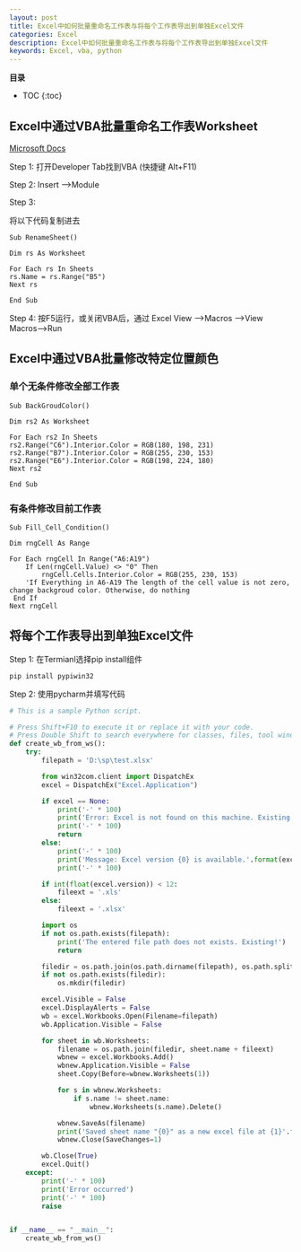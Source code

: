 ```yaml
---
layout: post
title: Excel中如何批量重命名工作表与将每个工作表导出到单独Excel文件
categories: Excel
description: Excel中如何批量重命名工作表与将每个工作表导出到单独Excel文件
keywords: Excel, vba, python
---
```





**目录**

* TOC
{:toc}

## Excel中通过VBA批量重命名工作表Worksheet
[Microsoft Docs](https://docs.microsoft.com/en-us/office/troubleshoot/excel/use-macro-rename-sheet)

Step 1: 打开Developer Tab找到VBA (快捷键 Alt+F11)  

Step 2:  Insert -->Module

Step 3:  

将以下代码复制进去
```
Sub RenameSheet()

Dim rs As Worksheet

For Each rs In Sheets
rs.Name = rs.Range("B5")
Next rs

End Sub
```

Step 4: 按F5运行，或关闭VBA后，通过 Excel View -->Macros -->View Macros-->Run


## Excel中通过VBA批量修改特定位置颜色
### 单个无条件修改全部工作表
```
Sub BackGroudColor()

Dim rs2 As Worksheet

For Each rs2 In Sheets
rs2.Range("C6").Interior.Color = RGB(180, 198, 231)
rs2.Range("B7").Interior.Color = RGB(255, 230, 153)
rs2.Range("E6").Interior.Color = RGB(198, 224, 180)
Next rs2

End Sub
```  

### 有条件修改目前工作表
```
Sub Fill_Cell_Condition()

Dim rngCell As Range
    
For Each rngCell In Range("A6:A19")
	If Len(rngCell.Value) <> "0" Then
		rngCell.Cells.Interior.Color = RGB(255, 230, 153)
	'If Everything in A6-A19 The length of the cell value is not zero, change backgroud color. Otherwise, do nothing
 End If
Next rngCell
```



## 将每个工作表导出到单独Excel文件 

Step 1: 在Termianl选择pip install组件
```
pip install pypiwin32
```


Step 2: 使用pycharm并填写代码
```python
# This is a sample Python script.

# Press Shift+F10 to execute it or replace it with your code.
# Press Double Shift to search everywhere for classes, files, tool windows, actions, and settings.
def create_wb_from_ws():
    try:
        filepath = 'D:\sp\test.xlsx'

        from win32com.client import DispatchEx
        excel = DispatchEx("Excel.Application")

        if excel == None:
            print('-' * 100)
            print('Error: Excel is not found on this machine. Existing!')
            print('-' * 100)
            return
        else:
            print('-' * 100)
            print('Message: Excel version {0} is available.'.format(excel.version))
            print('-' * 100)

        if int(float(excel.version)) < 12:
            fileext = '.xls'
        else:
            fileext = '.xlsx'

        import os
        if not os.path.exists(filepath):
            print('The entered file path does not exists. Existing!')
            return

        filedir = os.path.join(os.path.dirname(filepath), os.path.splitext(os.path.basename(filepath))[0])
        if not os.path.exists(filedir):
            os.mkdir(filedir)

        excel.Visible = False
        excel.DisplayAlerts = False
        wb = excel.Workbooks.Open(Filename=filepath)
        wb.Application.Visible = False

        for sheet in wb.Worksheets:
            filename = os.path.join(filedir, sheet.name + fileext)
            wbnew = excel.Workbooks.Add()
            wbnew.Application.Visible = False
            sheet.Copy(Before=wbnew.Worksheets(1))

            for s in wbnew.Worksheets:
                if s.name != sheet.name:
                    wbnew.Worksheets(s.name).Delete()

            wbnew.SaveAs(filename)
            print('Saved sheet name "{0}" as a new excel file at {1}'.format(sheet.name, filename))
            wbnew.Close(SaveChanges=1)

        wb.Close(True)
        excel.Quit()
    except:
        print('-' * 100)
        print('Error occurred')
        print('-' * 100)
        raise


if __name__ == "__main__":
    create_wb_from_ws()

```  
 


